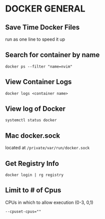 # DOCKER GENERAL

## Save Time Docker Files

run as one line to speed it up

## Search for container by name

`docker ps --filter "name=nvim"`

## View Container Logs

`docker logs <container name>`

## View log of Docker

`systemctl status docker`

## Mac docker.sock

located at `/private/var/run/docker.sock`

## Get Registry Info

`docker login | rg registry`

## Limit to # of Cpus

CPUs in which to allow execution (0-3, 0,1)

`--cpuset-cpus=""`
